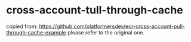# cross-account-tull-through-cache

copied from: https://github.com/platformersdev/ecr-cross-account-pull-through-cache-example
please refer to the original one.
